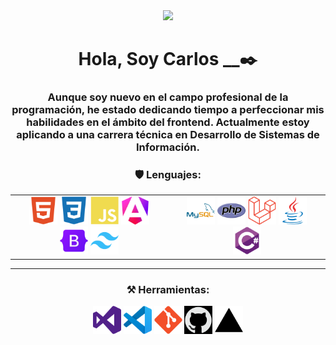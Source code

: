 <div id="header" align="center">
  <img src="https://media.giphy.com/media/v1.Y2lkPTc5MGI3NjExaGN1YWJ6bDV1c3RnOWt4OXY3OHA0cmZ0cTcweTRhODZxamZ4ODRhdiZlcD12MV9pbnRlcm5hbF9naWZfYnlfaWQmY3Q9Zw/VTtANKl0beDFQRLDTh/giphy.gif" width="200">
  <h1>Hola, Soy Carlos __✒️</h1>
  <h3>Aunque soy nuevo en el campo profesional de la programación, he estado dedicando tiempo a perfeccionar mis habilidades en el ámbito del frontend. Actualmente estoy aplicando a una carrera técnica en Desarrollo de Sistemas de Información.</h3>
</div>
<div  align="center">
  <h3>🛡️ Lenguajes:</h3>
  <table>
    <tr>
      <td align="center" valign="middle" width="50%" style="border: none;">
        <img src="https://github.com/devicons/devicon/blob/master/icons/html5/html5-plain.svg" title="HTML5" alt="HTML5" width="45" height="45">
        <img src="https://github.com/devicons/devicon/blob/master/icons/css3/css3-plain.svg" title="CSS3" alt="CSS3" width="45" height="45">
        <img src="https://github.com/devicons/devicon/blob/master/icons/javascript/javascript-plain.svg" title="JavaScript" alt="JavaScript" width="45" height="45">
        <img src="https://github.com/devicons/devicon/blob/master/icons/angular/angular-original.svg" title="Angular" alt="Angular" width="45" height="45">
        <img src="https://github.com/devicons/devicon/blob/master/icons/bootstrap/bootstrap-original.svg" title="Bootstrap" alt="Bootstrap" width="45" height="45">
        <img src="https://github.com/devicons/devicon/blob/master/icons/tailwindcss/tailwindcss-original.svg" title="Tailwind" alt="Tailwind" width="45" height="45">
      </td>
      <td align="center" valign="middle" width="50%" style="border: none;">
        <img src="https://github.com/devicons/devicon/blob/master/icons/mysql/mysql-original-wordmark.svg" title="Mysql" alt="Mysql" width="45" height="45">
        <img src="https://github.com/devicons/devicon/blob/master/icons/php/php-original.svg" title="PHP" alt="PHP" width="45" height="45">
        <img src="https://github.com/devicons/devicon/blob/master/icons/laravel/laravel-original.svg" title="Laravel" alt="Laravel" width="45" height="45">
        <img src="https://github.com/devicons/devicon/blob/master/icons/java/java-original.svg" title="Java" alt="Java" width="45" height="45">
        <img src="https://github.com/devicons/devicon/blob/master/icons/csharp/csharp-original.svg" title="C#" alt="Csharp" width="45" height="45">
      </td>
    </tr>
  </table>
  
  
  <hr>
  <h3>⚒ Herramientas:</h3>
  <img src="https://github.com/devicons/devicon/blob/master/icons/visualstudio/visualstudio-plain.svg" title="VisualStudio" alt="VisualStudio" width="45" height="45">
  <img src="https://github.com/devicons/devicon/blob/master/icons/vscode/vscode-original.svg" title="VSCode" alt="VSCode" width="45" height="45">
  <img src="https://github.com/devicons/devicon/blob/master/icons/git/git-original.svg" title="git" alt="Git" width="45" height="45">
  <img src="https://github.com/devicons/devicon/blob/master/icons/github/github-original.svg" title="Github" alt="github" width="45" height="45" style="filter: invert(100%);">
  <img src="https://github.com/devicons/devicon/blob/master/icons/vercel/vercel-original.svg" title="Vercel" alt="vercel" width="45" height="45"">

  
  
</div>
